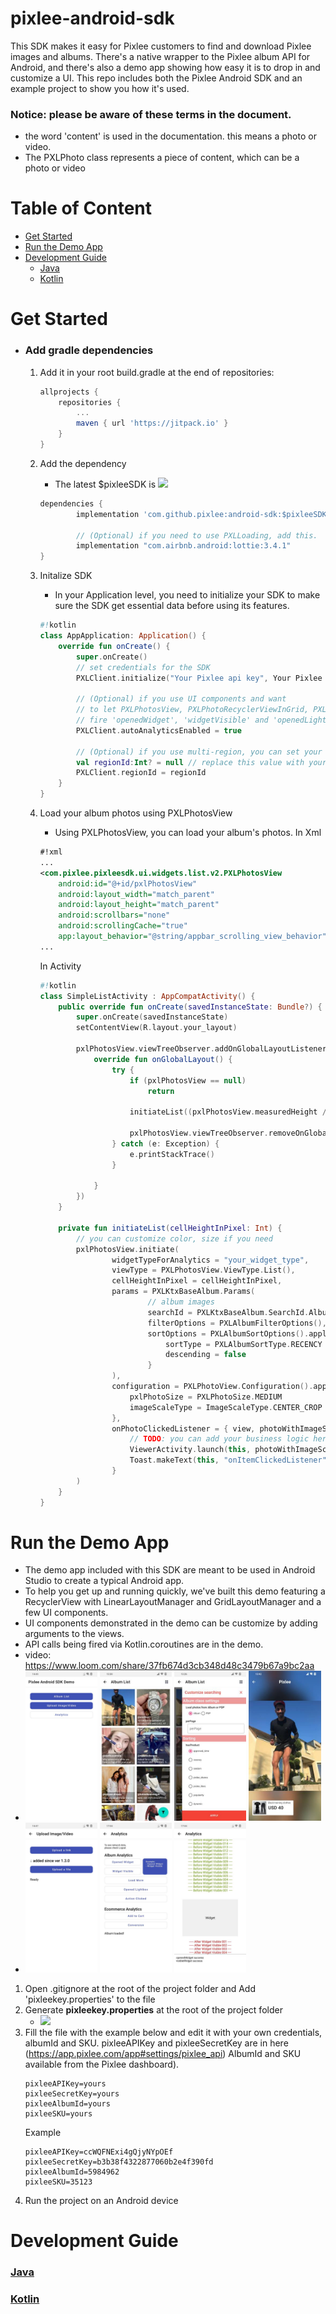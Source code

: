 # pixlee-android-sdk
This SDK makes it easy for Pixlee customers to find and download Pixlee images and albums.  There's a native wrapper to the Pixlee album API for Android, and there's also a demo app showing how easy it is to drop in and customize a UI. This repo includes both the Pixlee Android SDK and an example project to show you how it's used.  


### Notice: please be aware of these terms in the document. 
- the word 'content' is used in the documentation. this means a photo or video.
- The PXLPhoto class represents a piece of content, which can be a photo or video

# Table of Content
- [Get Started](#Get-Started)
- [Run the Demo App](#Run-the-Demo-App)
- [Development Guide](#Development-Guide)
    - [Java](doc/JAVA.md)
    - [Kotlin](doc/kotlin/INDEX.md)

# Get Started
- ### Add gradle dependencies
    1. Add it in your root build.gradle at the end of repositories:
        ```gradle
        allprojects {
            repositories {
                ...
                maven { url 'https://jitpack.io' }
            }
        }
        ```
    1. Add the dependency
        - The latest $pixleeSDK is [![](https://jitpack.io/v/pixlee/android-sdk.svg)](https://jitpack.io/#pixlee/android-sdk)
        ```gradle
        dependencies {
                implementation 'com.github.pixlee:android-sdk:$pixleeSDK

                // (Optional) if you need to use PXLLoading, add this.
                implementation "com.airbnb.android:lottie:3.4.1"
        }
        ```

    1. Initalize SDK
        - In your Application level, you need to initialize your SDK to make sure the SDK get essential data before using its features.
        ```kotlin
        #!kotlin
        class AppApplication: Application() {
            override fun onCreate() {
                super.onCreate()
                // set credentials for the SDK
                PXLClient.initialize("Your Pixlee api key", Your Pixlee secret key"")

                // (Optional) if you use UI components and want
                // to let PXLPhotosView, PXLPhotoRecyclerViewInGrid, PXLPhotoRecyclerView and PXLPhotoProductView
                // fire 'openedWidget', 'widgetVisible' and 'openedLightbox' analytics events, use this.
                PXLClient.autoAnalyticsEnabled = true

                // (Optional) if you use multi-region, you can set your region id here to get photos, a photo, and products available in the region.
                val regionId:Int? = null // replace this value with yours
                PXLClient.regionId = regionId
            }
        }
        ```
     1. Load your album photos using PXLPhotosView
        - Using PXLPhotosView, you can load your album's photos.
        In Xml
        ```xml
        #!xml
        ...
        <com.pixlee.pixleesdk.ui.widgets.list.v2.PXLPhotosView
            android:id="@+id/pxlPhotosView"
            android:layout_width="match_parent"
            android:layout_height="match_parent"
            android:scrollbars="none"
            android:scrollingCache="true"
            app:layout_behavior="@string/appbar_scrolling_view_behavior"/>
        ...
        ```
        In Activity
        ```kotlin
        #!kotlin
        class SimpleListActivity : AppCompatActivity() {
            public override fun onCreate(savedInstanceState: Bundle?) {
                super.onCreate(savedInstanceState)
                setContentView(R.layout.your_layout)

                pxlPhotosView.viewTreeObserver.addOnGlobalLayoutListener(object : ViewTreeObserver.OnGlobalLayoutListener {
                    override fun onGlobalLayout() {
                        try {
                            if (pxlPhotosView == null)
                                return

                            initiateList((pxlPhotosView.measuredHeight / 2).toInt())

                            pxlPhotosView.viewTreeObserver.removeOnGlobalLayoutListener(this)
                        } catch (e: Exception) {
                            e.printStackTrace()
                        }

                    }
                })
            }

            private fun initiateList(cellHeightInPixel: Int) {
                // you can customize color, size if you need
                pxlPhotosView.initiate(
                        widgetTypeForAnalytics = "your_widget_type",
                        viewType = PXLPhotosView.ViewType.List(),
                        cellHeightInPixel = cellHeightInPixel,
                        params = PXLKtxBaseAlbum.Params(
                                // album images
                                searchId = PXLKtxBaseAlbum.SearchId.Album("your album number"),
                                filterOptions = PXLAlbumFilterOptions(),
                                sortOptions = PXLAlbumSortOptions().apply {
                                    sortType = PXLAlbumSortType.RECENCY
                                    descending = false
                                }
                        ),
                        configuration = PXLPhotoView.Configuration().apply {
                            pxlPhotoSize = PXLPhotoSize.MEDIUM
                            imageScaleType = ImageScaleType.CENTER_CROP
                        },
                        onPhotoClickedListener = { view, photoWithImageScaleType ->
                            // TODO: you can add your business logic here
                            ViewerActivity.launch(this, photoWithImageScaleType)
                            Toast.makeText(this, "onItemClickedListener", Toast.LENGTH_SHORT).show()
                        }
                )
            }
        }
        ```

# Run the Demo App
- The demo app included with this SDK are meant to be used in Android Studio to create a typical Android app.
- To help you get up and running quickly, we've built this demo featuring a RecyclerView with LinearLayoutManager and GridLayoutManager and a few UI components.
- UI components demonstrated in the demo can be customize by adding arguments to the views.
- API calls being fired via Kotlin.coroutines are in the demo. 
- video: https://www.loom.com/share/37fb674d3cb348d48c3479b67a9bc2aa
- <img src="doc/img/demo_1_main.jpg" width="24%"> <img src="doc/img/demo_2_album.jpg" width="24%"> <img src="doc/img/demo_2_album_filter.jpg" width="24%"> <img src="doc/img/demo_2_image_viewer.jpg" width="24%">
- <img src="doc/img/demo_3_uploader.jpg" width="24%"> <img src="doc/img/demo_4_analytics.jpg" width="24%"> <img src="doc/img/demo_5_analytics.jpg" width="24%">
1. Open .gitignore at the root of the project folder and Add 'pixleekey.properties' to the file
1. Generate **pixleekey.properties** at the root of the project folder
    - <img src="doc/img/pixleekey.png" width="40%">
1. Fill the file with the example below and edit it with your own credentials, albumId and SKU.
pixleeAPIKey and pixleeSecretKey are in here (https://app.pixlee.com/app#settings/pixlee_api)
AlbumId and SKU available from the Pixlee dashboard).
    ```properties
    pixleeAPIKey=yours
    pixleeSecretKey=yours
    pixleeAlbumId=yours
    pixleeSKU=yours
    ```
    Example
    ```properties
    pixleeAPIKey=ccWQFNExi4gQjyNYpOEf
    pixleeSecretKey=b3b38f4322877060b2e4f390fd
    pixleeAlbumId=5984962
    pixleeSKU=35123
    ```
1. Run the project on an Android device

# Development Guide
### [Java](doc/JAVA.md)
### [Kotlin](doc/kotlin/INDEX.md)
